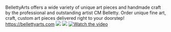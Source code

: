 BellettyArts offers a wide variety of unique art pieces and handmade craft by the professional and outstanding artist CM Belletty. Order unique fine art, craft, custom art pieces delivered right to your doorstep! https://bellettyarts.com
[<img src="https://i.imgur.com/ot4eQl4.jpeg">](https://bellettyarts.com/) 
[<img src="https://i.imgur.com/sMAvQO1.jpeg">](https://bellettyarts.com/) 
[![Watch the video](https://github.com/users/RamNorton/projects/2/assets/22380663/2324ac77-afa4-4e82-8076-320e6068b2f0)](https://www.youtube.com/shorts/eDgC2-VXSlY) 
